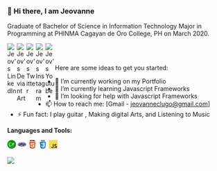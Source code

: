 ### 👋 Hi there, I am Jeovanne

 Graduate of Bachelor of Science in Information Technology Major in Programming at PHINMA Cagayan de Oro College, PH on March 2020.
<!--
**jeovDev/jeovDev** is a ✨ _special_ ✨ repository because its `README.md` (this file) appears on your GitHub profile.
-->

<a href="https://www.linkedin.com/in/jeovannelugo/">
  <img align="left" alt="Jeov's LinkedIn" width="22px" src="https://cdn.jsdelivr.net/npm/simple-icons@v3/icons/linkedin.svg" />
</a>

<a href="https://www.deviantart.com/lugzter">
  <img align="left" alt="Jeov's DeviantArt" width="22px" src="https://cdn.jsdelivr.net/npm/simple-icons@v3/icons/deviantart.svg" />
</a>

<a href="https://twitter.com/jeov_vanne">
  <img align="left" alt="Jeov's Twitter" width="22px" src="https://cdn.jsdelivr.net/npm/simple-icons@v3/icons/twitter.svg" />
</a>

<a href="https://www.instagram.com/__jeov_vanne__/">
  <img align="left" alt="Jeov's Instagram" width="22px" src="https://cdn.jsdelivr.net/npm/simple-icons@v3/icons/instagram.svg" />
</a>

<a href="https://www.youtube.com/channel/UCg25rWkbFuA2-s8RJIwnCrw?view_as=subscriber">
  <img align="left" alt="Jeov's Youtube" width="22px" src="https://cdn.jsdelivr.net/npm/simple-icons@v3/icons/youtube.svg" />
</a>

<br/>
<br/>

Here are some ideas to get you started:

- 🔭 I’m currently working on my Portfolio
- 🌱 I’m currently learning Javascript Frameworks
- 🤔 I’m looking for help with Javascript Frameworks
- 📫 How to reach me: [Gmail - jeovanneclugo@gmail.com] 
- ⚡ Fun fact:  I play guitar , Making digital Arts, and Listening to Music

**Languages and Tools:**  

<code><img height="20" src="https://raw.githubusercontent.com/github/explore/80688e429a7d4ef2fca1e82350fe8e3517d3494d/topics/csharp/csharp.png"></code>
<code><img height="20" src="https://raw.githubusercontent.com/github/explore/80688e429a7d4ef2fca1e82350fe8e3517d3494d/topics/php/php.png"></code>
<code><img height="20" src="https://raw.githubusercontent.com/github/explore/80688e429a7d4ef2fca1e82350fe8e3517d3494d/topics/html/html.png"></code>
<code><img height="20" src="https://raw.githubusercontent.com/github/explore/80688e429a7d4ef2fca1e82350fe8e3517d3494d/topics/css/css.png"></code>
<code><img height="20" src="https://raw.githubusercontent.com/github/explore/80688e429a7d4ef2fca1e82350fe8e3517d3494d/topics/javascript/javascript.png"></code>

<a href="https://github.com/jeovdev">
  <img align="center" src="https://github-readme-stats.vercel.app/api/top-langs/?username=jeovdev&theme=light&hide_langs_below=1" />
</a>
<br/>


